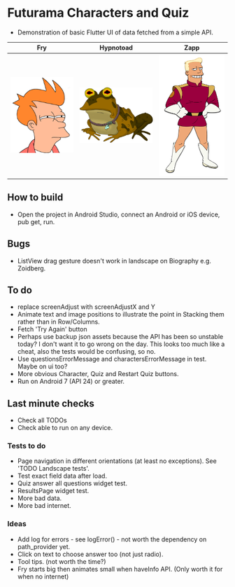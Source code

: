 # Futurama Characters and Quiz

- Demonstration of basic Flutter UI of data fetched from a simple API.

| Fry  | Hypnotoad | Zapp |
| ------------- | ------------- | ------------- |
| <img src="https://github.com/paulsump/futurama_quiz/blob/5cb265aac059b56153f73e9c09201f0418134a24/images/fry.png" width="248"> | <img src="https://github.com/paulsump/futurama_quiz/blob/5cb265aac059b56153f73e9c09201f0418134a24/images/hypnotoad.png" width="248"> | <img src="https://github.com/paulsump/futurama_quiz/blob/5cb265aac059b56153f73e9c09201f0418134a24/images/zapp.png" width="248"> |

## How to build

- Open the project in Android Studio, connect an Android or iOS device, pub get, run.

## Bugs

- ListView drag gesture doesn't work in landscape on Biography e.g. Zoidberg.

## To do

- replace screenAdjust with screenAdjustX and Y
- Animate text and image positions to illustrate the point in Stacking them rather than in
  Row/Columns.
- Fetch 'Try Again' button
- Perhaps use backup json assets because the API has been so unstable today? I don't want it to go
  wrong on the day. This looks too much like a cheat, also the tests would be confusing, so no.
- Use questionsErrorMessage and charactersErrorMessage in test. Maybe on ui too?
- More obvious Character, Quiz and Restart Quiz buttons.
- Run on Android 7 (API 24) or greater.

## Last minute checks

- Check all TODOs
- Check able to run on any device.

### Tests to do

- Page navigation in different orientations (at least no exceptions). See 'TODO Landscape tests'.
- Test exact field data after load.
- Quiz answer all questions widget test.
- ResultsPage widget test.
- More bad data.
- More bad internet.

### Ideas

- Add log for errors - see logError() - not worth the dependency on path_provider yet.
- Click on text to choose answer too (not just radio).
- Tool tips. (not worth the time?)
- Fry starts big then animates small when haveInfo API. (Only worth it for when no internet)
